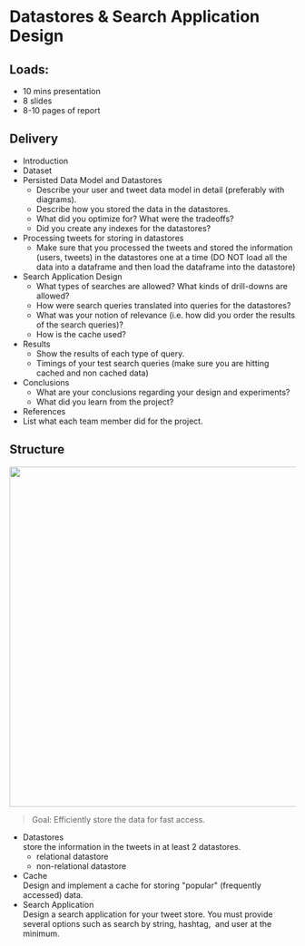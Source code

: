 # Datastores & Search Application Design

## Loads:
- 10 mins presentation
- 8 slides
- 8-10 pages of report

## Delivery
- Introduction
- Dataset
- Persisted Data Model and Datastores
  - Describe your user and tweet data model in detail (preferably with diagrams).
  - Describe how you stored the data in the datastores.
  - What did you optimize for? What were the tradeoffs?
  - Did you create any indexes for the datastores?
- Processing tweets for storing in datastores
  - Make sure that you processed the tweets and stored the information (users, tweets) in the datastores one at a time (DO NOT load all the data into a dataframe and then load the dataframe into the datastore)
- Search Application Design
  - What types of searches are allowed? What kinds of drill-downs are allowed?
  - How were search queries translated into queries for the datastores?
  - What was your notion of relevance (i.e. how did you order the results of the search queries)?
  - How is the cache used?
- Results
  - Show the results of each type of query.
  - Timings of your test search queries (make sure you are hitting cached and non cached data)
- Conclusions
  - What are your conclusions regarding your design and experiments?
  - What did you learn from the project?
- References
- List what each team member did for the project.

## Structure
<p align="center">
<img src="https://user-images.githubusercontent.com/129342767/229957140-c46cc804-19f8-4cfa-bbab-baed59cb9eb2.png" width="600" />
</p>

> Goal: Efficiently store the data for fast access.

 - Datastores  
 store the information in the tweets in at least 2 datastores.
   - relational datastore
   - non-relational datastore
 - Cache  
Design and implement a cache for storing "popular" (frequently accessed) data.
 - Search Application  
Design a search application for your tweet store. You must provide several options such as search by string, hashtag,  and user at the minimum.
